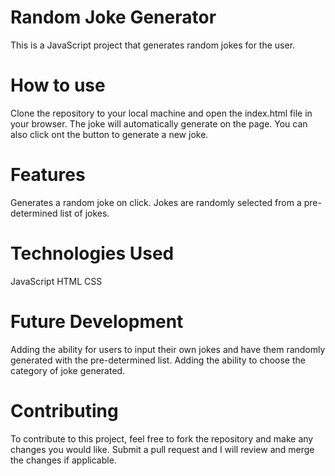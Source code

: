 # Random Joke Generator
This is a JavaScript project that generates random jokes for the user.

# How to use
Clone the repository to your local machine and open the index.html file in your browser. The joke will automatically generate on the page. You can also click ont the button to generate a new joke.

# Features
Generates a random joke on click.
Jokes are randomly selected from a pre-determined list of jokes.
# Technologies Used
JavaScript
HTML
CSS
# Future Development
Adding the ability for users to input their own jokes and have them randomly generated with the pre-determined list.
Adding the ability to choose the category of joke generated.
# Contributing
To contribute to this project, feel free to fork the repository and make any changes you would like. Submit a pull request and I will review and merge the changes if applicable.
